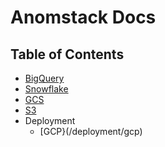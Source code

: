 # Anomstack Docs

## Table of Contents

- [BigQuery](bigquery)
- [Snowflake](snowflake)
- [GCS](gcs)
- [S3](s3)
- Deployment
  - [GCP}(/deployment/gcp)
